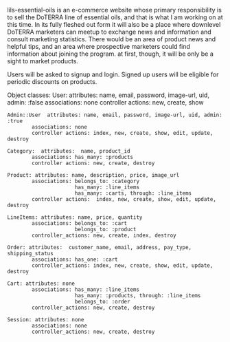 
lils-essential-oils is an e-commerce website whose primary responsibility is to sell the DoTERRA line of essential oils, and that is what I am working on at this time. In its fully fleshed out
form it will also be a place where downlevel DoTERRA marketers can meetup to exchange news and information and consult marketing statistics. There would be an area of product news and helpful tips, and an area where prospective marketers could find information about joining the program. at first, though, it will be only be a sight to market products.

Users will be asked to signup and login. Signed up users will be eligible for periodic discounts on products.

Object classes:
	User: 	attributes: name, email, password, image-url, uid, admin: :false
			associations: none
			controller actions: new, create, show

	Admin::User  attributes: name, email, password, image-url, uid, admin: :true
			associations: none
			controller actions: index, new, create, show, edit, update, destroy

	Category:  attributes:  name, product_id
			associations: has_many: :products
			controller actions: new, create, destroy

	Product: attributes: name, description, price, image_url
			associations: belongs_to: :category
						  has_many: :line_items
						  has_many: :carts, through: :line_items
			controller actions:  index, new, create, show, edit, update, destroy

	LineItems: attributes: name, price, quantity
			associations: belongs_to: :cart
						  belongs_to: :product
			controller_actions: new, create, index, destroy

	Order: attributes:  customer_name, email, address, pay_type, shipping_status
			associations: has_one: :cart
			controller_actions: index, new, create, show, edit, update, destroy

	Cart: attributes: none
			associations: has_many: :line_items
						  has_many: :products, through: :line_items
						  belongs_to: :order
			controller_actions: new, create, destroy

	Session: attributes: none
			associations: none
			controller_actions: new, create, destroy
			